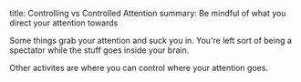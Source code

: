 title: Controlling vs Controlled Attention
summary: Be mindful of what you direct your attention towards

Some things grab your attention and suck you in. You're left sort of being
a spectator while the stuff goes inside your brain.

Other activites are where you can control where your attention goes.
